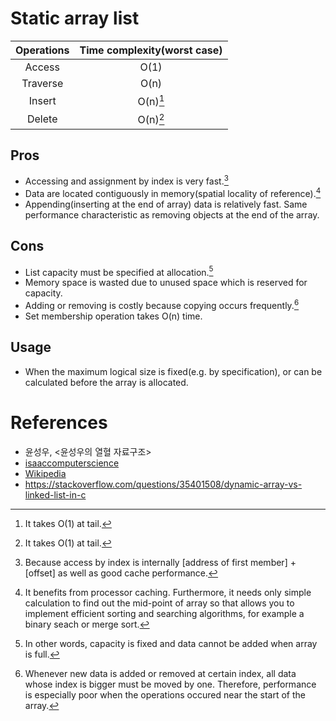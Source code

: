# Static array list

| Operations | Time complexity(worst case) |
| :--------: | :-------------------------: |
| Access     | O(1)                        |
| Traverse   | O(n)                        |
| Insert     | O(n)[^insert_delete_time]   |
| Delete     | O(n)[^insert_delete_time]   |

## Pros

- Accessing and assignment by index is very fast.[^static_arraylist_pros_0]
- Data are located contiguously in memory(spatial locality of reference).[^static_arraylist_pros_1]
- Appending(inserting at the end of array) data is relatively fast. Same performance characteristic as removing objects at the end of the array.

## Cons

- List capacity must be specified at allocation.[^static_arraylist_cons_0]
- Memory space is wasted due to unused space which is reserved for capacity.
- Adding or removing is costly because copying occurs frequently.[^static_arraylist_cons_1]
- Set membership operation takes O(n) time.

## Usage

- When the maximum logical size is fixed(e.g. by specification), or can be calculated before the array is allocated.

# References

- 윤성우, <윤성우의 열혈 자료구조>
- [isaaccomputerscience][reference_link_0]
- [Wikipedia][reference_link_1]
- https://stackoverflow.com/questions/35401508/dynamic-array-vs-linked-list-in-c

[reference_link_0]: <https://isaaccomputerscience.org/concepts/dsa_datastruct_list?examBoard=all&stage=all>
[reference_link_1]: <https://en.wikipedia.org/wiki/Dynamic_array#cite_note-27>

[^insert_delete_time]: It takes O(1) at tail.
[^static_arraylist_pros_0]: Because access by index is internally [address of first member] + [offset] as well as good cache performance.
[^static_arraylist_pros_1]: It benefits from processor caching. Furthermore, it needs only simple calculation to find out the mid-point of array so that allows you to implement efficient sorting and searching algorithms, for example a binary seach or merge sort.
[^static_arraylist_pros_2]: When capacity has been reached, resizing is needed and it takes O(n).
[^static_arraylist_cons_0]: In other words, capacity is fixed and data cannot be added when array is full.
[^static_arraylist_cons_1]: Whenever new data is added or removed at certain index, all data whose index is bigger must be moved by one. Therefore, performance is especially poor when the operations occured near the start of the array.
